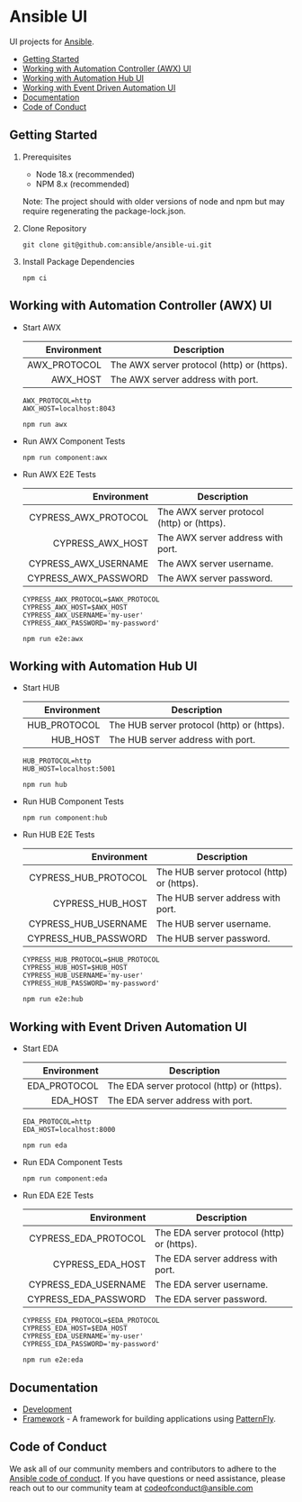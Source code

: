 # Ansible UI

UI projects for [Ansible](https://www.ansible.com).

- [Getting Started](#getting-started)
- [Working with Automation Controller (AWX) UI](#working-with-automation-controller-awx-ui)
- [Working with Automation Hub UI](#working-with-automation-hub-ui)
- [Working with Event Driven Automation UI](#working-with-event-driven-automation-ui)
- [Documentation](#documentation)
- [Code of Conduct](#code-of-conduct)

## Getting Started

1. Prerequisites

   - Node 18.x (recommended)
   - NPM 8.x (recommended)

   Note: The project should with older versions of node and npm but may require regenerating the package-lock.json.

2. Clone Repository

   ```
   git clone git@github.com:ansible/ansible-ui.git
   ```

3. Install Package Dependencies

   ```
   npm ci
   ```

## Working with Automation Controller (AWX) UI

- Start AWX

  |  Environment | Description                                |
  | -----------: | ------------------------------------------ |
  | AWX_PROTOCOL | The AWX server protocol (http) or (https). |
  |     AWX_HOST | The AWX server address with port.          |

  ```
  AWX_PROTOCOL=http
  AWX_HOST=localhost:8043
  ```

  ```
  npm run awx
  ```

- Run AWX Component Tests

  ```
  npm run component:awx
  ```

- Run AWX E2E Tests

  |          Environment | Description                                |
  | -------------------: | ------------------------------------------ |
  | CYPRESS_AWX_PROTOCOL | The AWX server protocol (http) or (https). |
  |     CYPRESS_AWX_HOST | The AWX server address with port.          |
  | CYPRESS_AWX_USERNAME | The AWX server username.                   |
  | CYPRESS_AWX_PASSWORD | The AWX server password.                   |

  ```
  CYPRESS_AWX_PROTOCOL=$AWX_PROTOCOL
  CYPRESS_AWX_HOST=$AWX_HOST
  CYPRESS_AWX_USERNAME='my-user'
  CYPRESS_AWX_PASSWORD='my-password'
  ```

  ```
  npm run e2e:awx
  ```

## Working with Automation Hub UI

- Start HUB

  |  Environment | Description                                |
  | -----------: | ------------------------------------------ |
  | HUB_PROTOCOL | The HUB server protocol (http) or (https). |
  |     HUB_HOST | The HUB server address with port.          |

  ```
  HUB_PROTOCOL=http
  HUB_HOST=localhost:5001
  ```

  ```
  npm run hub
  ```

- Run HUB Component Tests

  ```
  npm run component:hub
  ```

- Run HUB E2E Tests

  |          Environment | Description                                |
  | -------------------: | ------------------------------------------ |
  | CYPRESS_HUB_PROTOCOL | The HUB server protocol (http) or (https). |
  |     CYPRESS_HUB_HOST | The HUB server address with port.          |
  | CYPRESS_HUB_USERNAME | The HUB server username.                   |
  | CYPRESS_HUB_PASSWORD | The HUB server password.                   |

  ```
  CYPRESS_HUB_PROTOCOL=$HUB_PROTOCOL
  CYPRESS_HUB_HOST=$HUB_HOST
  CYPRESS_HUB_USERNAME='my-user'
  CYPRESS_HUB_PASSWORD='my-password'
  ```

  ```
  npm run e2e:hub
  ```

## Working with Event Driven Automation UI

- Start EDA

  |  Environment | Description                                |
  | -----------: | ------------------------------------------ |
  | EDA_PROTOCOL | The EDA server protocol (http) or (https). |
  |     EDA_HOST | The EDA server address with port.          |

  ```
  EDA_PROTOCOL=http
  EDA_HOST=localhost:8000
  ```

  ```
  npm run eda
  ```

- Run EDA Component Tests

  ```
  npm run component:eda
  ```

- Run EDA E2E Tests

  |          Environment | Description                                |
  | -------------------: | ------------------------------------------ |
  | CYPRESS_EDA_PROTOCOL | The EDA server protocol (http) or (https). |
  |     CYPRESS_EDA_HOST | The EDA server address with port.          |
  | CYPRESS_EDA_USERNAME | The EDA server username.                   |
  | CYPRESS_EDA_PASSWORD | The EDA server password.                   |

  ```
  CYPRESS_EDA_PROTOCOL=$EDA_PROTOCOL
  CYPRESS_EDA_HOST=$EDA_HOST
  CYPRESS_EDA_USERNAME='my-user'
  CYPRESS_EDA_PASSWORD='my-password'
  ```

  ```
  npm run e2e:eda
  ```

## Documentation

- [Development](./docs/DEVELOPMENT.md)
- [Framework](./framework/README.md) - A framework for building applications using [PatternFly](https://www.patternfly.org).

## Code of Conduct

We ask all of our community members and contributors to adhere to the [Ansible code of conduct](http://docs.ansible.com/ansible/latest/community/code_of_conduct.html). If you have questions or need assistance, please reach out to our community team at [codeofconduct@ansible.com](mailto:codeofconduct@ansible.com)
